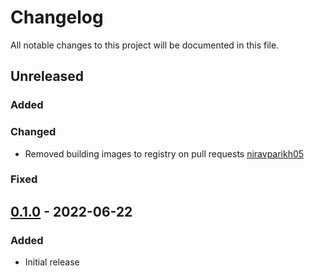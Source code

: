 # Changelog

All notable changes to this project will be documented in this file.

## Unreleased
### Added
### Changed
- Removed building images to registry on pull requests [niravparikh05](https://github.com/niravparikh05)
### Fixed

## [0.1.0] - 2022-06-22
### Added
- Initial release

[Unreleased]: https://github.com/paralus/relay/compare/v0.1.0...HEAD
[0.1.0]: https://github.com/paralus/relay/releases/tag/v0.1.0
